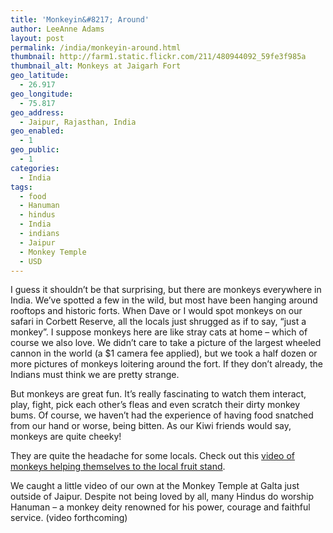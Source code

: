 ```yaml
---
title: 'Monkeyin&#8217; Around'
author: LeeAnne Adams
layout: post
permalink: /india/monkeyin-around.html
thumbnail: http://farm1.static.flickr.com/211/480944092_59fe3f985a
thumbnail_alt: Monkeys at Jaigarh Fort
geo_latitude:
  - 26.917
geo_longitude:
  - 75.817
geo_address:
  - Jaipur, Rajasthan, India
geo_enabled:
  - 1
geo_public:
  - 1
categories:
  - India
tags:
  - food
  - Hanuman
  - hindus
  - India
  - indians
  - Jaipur
  - Monkey Temple
  - USD
---
```

I guess it shouldn&#8217;t be that surprising, but there are monkeys everywhere in India. We&#8217;ve spotted a few in the wild, but most have been hanging around rooftops and historic forts. When Dave or I would spot monkeys on our safari in Corbett Reserve, all the locals just shrugged as if to say, &#8220;just a monkey&#8221;. I suppose monkeys here are like stray cats at home &#8211; which of course we also love. We didn&#8217;t care to take a picture of the largest wheeled cannon in the world (a $1 camera fee applied), but we took a half dozen or more pictures of monkeys loitering around the fort. If they don&#8217;t already, the Indians must think we are pretty strange.

But monkeys are great fun. It&#8217;s really fascinating to watch them interact, play, fight, pick each other&#8217;s fleas and even scratch their dirty monkey bums. Of course, we haven&#8217;t had the experience of having food snatched from our hand or worse, being bitten. As our Kiwi friends would say, monkeys are quite cheeky!

They are quite the headache for some locals. Check out this <a title="National Geo Video of Cheeky Monkeys" target="_blank" href="http://news.nationalgeographic.com/news/2006/10/061003-monkey-video.html">video of monkeys helping themselves to the local fruit stand</a>.

We caught a little video of our own at the Monkey Temple at Galta just outside of Jaipur. Despite not being loved by all, many Hindus do worship Hanuman &#8211; a monkey deity renowned for his power, courage and faithful service. (video forthcoming)